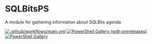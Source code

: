 # SQLBitsPS

A module for gathering information about SQLBits agenda


[![.github/workflows/main.yml](https://github.com/SQLDBAWithABeard/SQLBitsPS/actions/workflows/main.yml/badge.svg?branch=main)](https://github.com/SQLDBAWithABeard/SQLBitsPS/actions/workflows/main.yml)
[![PowerShell Gallery (with prereleases)](https://img.shields.io/powershellgallery/vpre/SQLBitsPS?label=SQLBitsPS%20Preview)](https://www.powershellgallery.com/packages/SQLBitsPS/)
[![PowerShell Gallery](https://img.shields.io/powershellgallery/v/SQLBitsPS?label=SQLBitsPS)](https://www.powershellgallery.com/packages/SQLBitsPS/)
